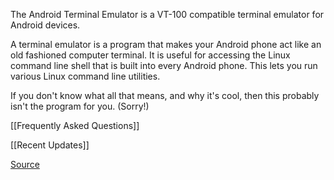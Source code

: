 The Android Terminal Emulator is a VT-100 compatible terminal emulator for Android devices.

A terminal emulator is a program that makes your Android phone act like an old fashioned computer terminal. It is useful for accessing the Linux command line shell that is built into every Android phone. This lets you run various Linux command line utilities.

If you don't know what all that means, and why it's cool, then this probably isn't the program for you. (Sorry!)

[[Frequently Asked Questions]]

[[Recent Updates]]

[Source](http://github.com/jackpal/Android-Terminal-Emulator/)
